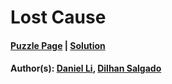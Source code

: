 # Lost Cause

#### [Puzzle Page](2.2-p.pdf) | [Solution](2.2.pdf)
#### Author(s): [Daniel Li](../../../../search.html?q=Daniel+Li), [Dilhan Salgado](../../../../search.html?q=Dilhan+Salgado)

